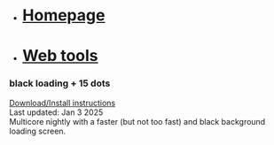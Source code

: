 - # [Homepage](https://trademarked69.github.io/)  
- # [Web tools](https://trademarked69.github.io/sf2000/tools)  

### black loading + 15 dots
[Download/Install instructions](https://github.com/Trademarked69/sf2000_multicore/releases/tag/nightly-save-3)  
Last updated: Jan 3 2025  
Multicore nightly with a faster (but not too fast) and black background loading screen.  

